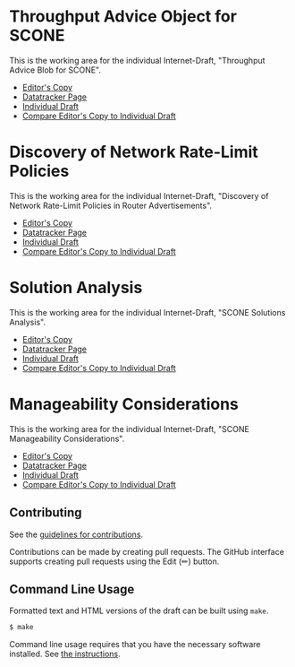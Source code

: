 # Throughput Advice Object for SCONE

This is the working area for the individual Internet-Draft, "Throughput Advice Blob for SCONE".

* [Editor's Copy](https://boucadair.github.io/draft-xxx-ac-rate-policy-discovery/#go.draft-brw-scone-throughput-advice-blob.html)
* [Datatracker Page](https://datatracker.ietf.org/doc/draft-brw-scone-throughput-advice-blob)
* [Individual Draft](https://datatracker.ietf.org/doc/html/draft-brw-scone-throughput-advice-blob)
* [Compare Editor's Copy to Individual Draft](https://boucadair.github.io/draft-xxx-ac-rate-policy-discovery/#go.draft-brw-scone-throughput-advice-blob.diff)

# Discovery of Network Rate-Limit Policies

This is the working area for the individual Internet-Draft, "Discovery of Network Rate-Limit Policies in Router Advertisements".

* [Editor's Copy](https://boucadair.github.io/draft-xxx-ac-rate-policy-discovery/#go.draft-brw-sconepro-rate-policy-discovery.html)
* [Datatracker Page](https://datatracker.ietf.org/doc/draft-brw-sconepro-rate-policy-discovery)
* [Individual Draft](https://datatracker.ietf.org/doc/html/draft-brw-sconepro-rate-policy-discovery)
* [Compare Editor's Copy to Individual Draft](https://boucadair.github.io/draft-xxx-ac-rate-policy-discovery/#go.draft-brw-sconepro-rate-policy-discovery.diff)

# Solution Analysis

This is the working area for the individual Internet-Draft, "SCONE Solutions Analysis".

* [Editor's Copy](https://boucadair.github.io/draft-xxx-ac-rate-policy-discovery/#go.draft-brw-scone-analysis.html)
* [Datatracker Page](https://datatracker.ietf.org/doc/draft-brw-scone-analysis)
* [Individual Draft](https://datatracker.ietf.org/doc/html/draft-brw-scone-analysis)
* [Compare Editor's Copy to Individual Draft](https://boucadair.github.io/draft-xxx-ac-rate-policy-discovery/#go.draft-brw-scone-analysis.diff)  

# Manageability Considerations

This is the working area for the individual Internet-Draft, "SCONE Manageability Considerations".

* [Editor's Copy](https://boucadair.github.io/draft-xxx-ac-rate-policy-discovery/#go.draft-brw-scone-app-manageability.html)
* [Datatracker Page](https://datatracker.ietf.org/doc/draft-brw-scone-app-manageability)
* [Individual Draft](https://datatracker.ietf.org/doc/html/draft-brw-scone-app-manageability)
* [Compare Editor's Copy to Individual Draft](https://boucadair.github.io/draft-xxx-ac-rate-policy-discovery/#go.draft-brw-scone-app-manageability.diff)  

## Contributing

See the
[guidelines for contributions](https://github.com/boucadair/draft-brw-sconepro-rate-policy-discovery/blob/main/CONTRIBUTING.md).

Contributions can be made by creating pull requests.
The GitHub interface supports creating pull requests using the Edit (✏) button.


## Command Line Usage

Formatted text and HTML versions of the draft can be built using `make`.

```sh
$ make
```

Command line usage requires that you have the necessary software installed.  See
[the instructions](https://github.com/martinthomson/i-d-template/blob/main/doc/SETUP.md).

